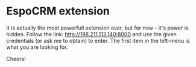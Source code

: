 # EspoCRM extension

It is actually the most powerfull extension ever, but for now - it's power is hidden.
Follow the link: http://198.211.113.140:8000 and use the given credentials (or ask me to obtain) to enter.
The first item in the left-menu is what you are looking for.

Cheers!